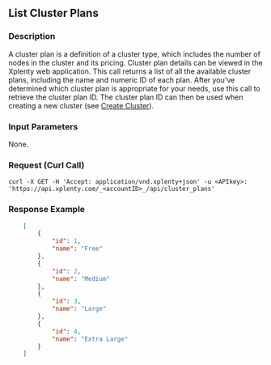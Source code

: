 ## List Cluster Plans

### Description
A cluster plan is a definition of a cluster type, which includes the number of nodes in the cluster and its pricing. Cluster plan details can be viewed in the Xplenty web application.
This call returns a list of all the available cluster plans, including the name and numeric ID of each plan. After you've determined which cluster plan is appropriate for your needs, use this call to retrieve the cluster plan ID. The cluster plan ID can then be used when creating a new cluster (see [Create Cluster](https://github.com/xplenty/xplentydoc/wiki/Create-Cluster)).

### Input Parameters
None.

### Request (Curl Call)
```shell
curl -X GET -H 'Accept: application/vnd.xplenty+json' -u <APIkey>: 'https://api.xplenty.com/_<accountID>_/api/cluster_plans'
```
### Response Example
```json
    [
        {
            "id": 1,
            "name": "Free"
        },
        {
            "id": 2,
            "name": "Medium"
        },
        {
            "id": 3,
            "name": "Large"
        },
        {
            "id": 4,
            "name": "Extra Large"
        }
    ]
```
